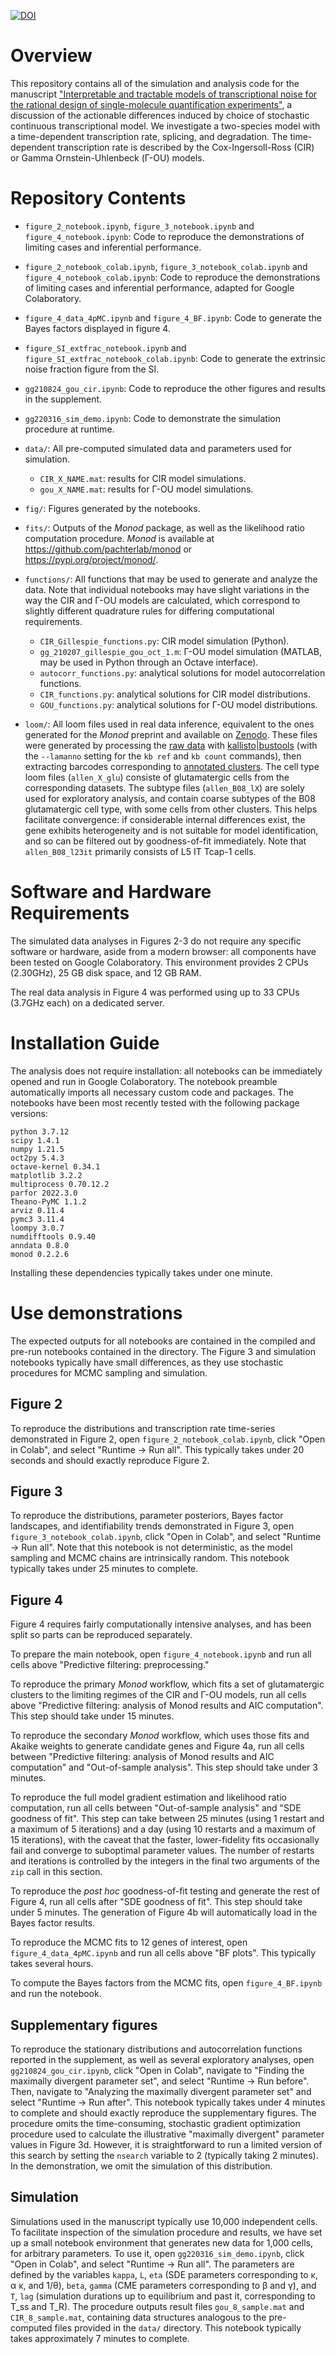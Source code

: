 [![DOI](https://zenodo.org/badge/DOI/10.5281/zenodo.6363751.svg)](https://doi.org/10.5281/zenodo.6363751)

# Overview
This repository contains all of the simulation and analysis code for the manuscript ["Interpretable and tractable models of transcriptional noise for the rational design of single-molecule quantification experiments"](https://www.biorxiv.org/content/10.1101/2021.09.06.459173v4), a discussion of the actionable differences induced by choice of stochastic continuous transcriptional model. We investigate a two-species model with a time-dependent transcription rate, splicing, and degradation. The time-dependent transcription rate is described by the Cox-Ingersoll-Ross (CIR) or Gamma Ornstein-Uhlenbeck (Γ-OU) models.

# Repository Contents

* `figure_2_notebook.ipynb`, `figure_3_notebook.ipynb` and `figure_4_notebook.ipynb`: Code to reproduce the demonstrations of limiting cases and inferential performance.

* `figure_2_notebook_colab.ipynb`, `figure_3_notebook_colab.ipynb` and `figure_4_notebook_colab.ipynb`: Code to reproduce the demonstrations of limiting cases and inferential performance, adapted for Google Colaboratory.

* `figure_4_data_4pMC.ipynb` and `figure_4_BF.ipynb`: Code to generate the Bayes factors displayed in figure 4.

* `figure_SI_extfrac_notebook.ipynb` and `figure_SI_extfrac_notebook_colab.ipynb`: Code to generate the extrinsic noise fraction figure from the SI.

* `gg210824_gou_cir.ipynb`: Code to reproduce the other figures and results in the supplement. 

* `gg220316_sim_demo.ipynb`: Code to demonstrate the simulation procedure at runtime.

* `data/`: All pre-computed simulated data and parameters used for simulation.
  * `CIR_X_NAME.mat`: results for CIR model simulations.
  * `gou_X_NAME.mat`: results for Γ-OU model simulations.

* `fig/`: Figures generated by the notebooks.

* `fits/`: Outputs of the *Monod* package, as well as the likelihood ratio computation procedure. *Monod* is available at <https://github.com/pachterlab/monod> or <https://pypi.org/project/monod/>.

* `functions/`: All functions that may be used to generate and analyze the data. Note that individual notebooks may have slight variations in the way the CIR and Γ-OU models are calculated, which correspond to slightly different quadrature rules for differing computational requirements.
  * `CIR_Gillespie_functions.py`: CIR model simulation (Python).
  * `gg_210207_gillespie_gou_oct_1.m`: Γ-OU model simulation (MATLAB, may be used in Python through an Octave interface).
  * `autocorr_functions.py`: analytical solutions for model autocorrelation functions.
  * `CIR_functions.py`: analytical solutions for CIR model distributions.
  * `GOU_functions.py`: analytical solutions for Γ-OU model distributions.

* `loom/`: All loom files used in real data inference, equivalent to the ones generated for the *Monod* preprint and available on [Zenodo](https://zenodo.org/record/6612727). These files were generated by processing the [raw data](http://data.nemoarchive.org/biccn/grant/u19_zeng/zeng/transcriptome/scell/10x_v3/mouse/raw/MOp/) with [kallisto|bustools](https://www.kallistobus.tools/) (with the `--lamanno` setting for the `kb ref` and `kb count` commands), then extracting barcodes corresponding to [annotated clusters](http://data.nemoarchive.org/biccn/grant/u19_zeng/zeng/transcriptome/scell/10x_v3/mouse/processed/analysis/10X_cells_v3_AIBS/). The cell type loom files (`allen_X_glu`) consiste of glutamatergic cells from the corresponding datasets. The subtype files (`allen_B08_lX`) are solely used for exploratory analysis, and contain coarse subtypes of the B08 glutamatergic cell type, with some cells from other clusters. This helps facilitate convergence: if considerable internal differences exist, the gene exhibits heterogeneity and is not suitable for model identification, and so can be filtered out by goodness-of-fit immediately. Note that `allen_B08_l23it` primarily consists of L5 IT Tcap-1 cells.


# Software and Hardware Requirements

The simulated data analyses in Figures 2-3 do not require any specific software or hardware, aside from a modern browser: all components have been tested on Google Colaboratory. This environment provides 2 CPUs (2.30GHz), 25 GB disk space, and 12 GB RAM. 

The real data analysis in Figure 4 was performed using up to 33 CPUs (3.7GHz each) on a dedicated server. 

# Installation Guide

The analysis does not require installation: all notebooks can be immediately opened and run in Google Colaboratory. The notebook preamble automatically imports all necessary custom code and packages. The notebooks have been most recently tested with the following package versions:
```
python 3.7.12
scipy 1.4.1
numpy 1.21.5
oct2py 5.4.3
octave-kernel 0.34.1
matplotlib 3.2.2
multiprocess 0.70.12.2
parfor 2022.3.0
Theano-PyMC 1.1.2
arviz 0.11.4
pymc3 3.11.4
loompy 3.0.7
numdifftools 0.9.40
anndata 0.8.0
monod 0.2.2.6
```
Installing these dependencies typically takes under one minute.

# Use demonstrations

The expected outputs for all notebooks are contained in the compiled and pre-run notebooks contained in the directory. The Figure 3 and simulation notebooks typically have small differences, as they use stochastic procedures for MCMC sampling and simulation.

## Figure 2

To reproduce the distributions and transcription rate time-series demonstrated in Figure 2, open `figure_2_notebook_colab.ipynb`, click "Open in Colab", and select "Runtime &rarr; Run all". This typically takes under 20 seconds and should exactly reproduce Figure 2. 

## Figure 3

To reproduce the distributions, parameter posteriors, Bayes factor landscapes, and identifiability trends demonstrated in Figure 3, open `figure_3_notebook_colab.ipynb`, click "Open in Colab", and select "Runtime &rarr; Run all". Note that this notebook is not deterministic, as the model sampling and MCMC chains are intrinsically random. This notebook typically takes under 25 minutes to complete. 

## Figure 4

Figure 4 requires fairly computationally intensive analyses, and has been split so parts can be reproduced separately.

To prepare the main notebook, open `figure_4_notebook.ipynb` and run all cells above "Predictive filtering: preprocessing."

To reproduce the primary *Monod* workflow, which fits a set of glutamatergic clusters to the limiting regimes of the CIR and Γ-OU models, run all cells above "Predictive filtering: analysis of Monod results and AIC computation". This step should take under 15 minutes.

To reproduce the secondary *Monod* workflow, which uses those fits and Akaike weights to generate candidate genes and Figure 4a, run all cells between "Predictive filtering: analysis of Monod results and AIC computation" and "Out-of-sample analysis". This step should take under 3 minutes.

To reproduce the full model gradient estimation and likelihood ratio computation, run all cells between "Out-of-sample analysis" and "SDE goodness of fit". This step can take between 25 minutes (using 1 restart and a maximum of 5 iterations) and a day (using 10 restarts and a maximum of 15 iterations), with the caveat that the faster, lower-fidelity fits occasionally fail and converge to suboptimal parameter values. The number of restarts and iterations is controlled by the integers in the final two arguments of the `zip` call in this section.

To reproduce the *post hoc* goodness-of-fit testing and generate the rest of Figure 4, run all cells after "SDE goodness of fit". This step should take under 5 minutes. The generation of Figure 4b will automatically load in the Bayes factor results.

To reproduce the MCMC fits to 12 genes of interest, open `figure_4_data_4pMC.ipynb` and run all cells above "BF plots". This typically takes several hours.

To compute the Bayes factors from the MCMC fits, open `figure_4_BF.ipynb` and run the notebook.

## Supplementary figures

To reproduce the stationary distributions and autocorrelation functions reported in the supplement, as well as several exploratory analyses, open `gg210824_gou_cir.ipynb`, click "Open in Colab", navigate to "Finding the maximally divergent parameter set", and select "Runtime &rarr; Run before". Then, navigate to "Analyzing the maximally divergent parameter set" and select "Runtime &rarr; Run after". This notebook typically takes under 4 minutes to complete and should exactly reproduce the supplementary figures. The procedure omits the time-consuming, stochastic gradient optimization procedure used to calculate the illustrative "maximally divergent" parameter values in Figure 3d. However, it is straightforward to run a limited version of this search by setting the `nsearch` variable to 2 (typically taking 2 minutes). In the demonstration, we omit the simulation of this distribution.

## Simulation
Simulations used in the manuscript typically use 10,000 independent cells. To facilitate inspection of the simulation procedure and results, we have set up a small notebook environment that generates new data for 1,000 cells, for arbitrary parameters. To use it, open `gg220316_sim_demo.ipynb`, click "Open in Colab", and select "Runtime &rarr; Run all". The parameters are defined by the variables `kappa`, `L`, `eta` (SDE parameters corresponding to κ, α κ, and 1/θ), `beta`, `gamma` (CME parameters corresponding to β and γ), and `T`, `lag` (simulation durations up to equilibrium and past it, corresponding to T_ss and T_R). The procedure outputs result files `gou_8_sample.mat` and `CIR_8_sample.mat`, containing data structures analogous to the pre-computed files provided in the `data/` directory. This notebook typically takes approximately 7 minutes to complete. 
